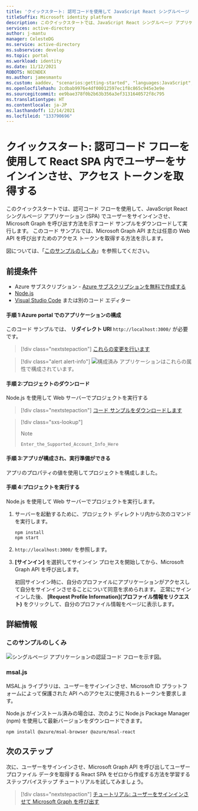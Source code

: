 ```yaml
---
title: 'クイックスタート: 認可コードを使用して JavaScript React シングルページ アプリ (SPA) でユーザーをサインインさせて Microsoft Graph を呼び出す | Azure'
titleSuffix: Microsoft identity platform
description: このクイックスタートでは、JavaScript React シングルページ アプリケーション (SPA) で認可コード フローを使用して、個人アカウント、職場アカウント、学校アカウントのユーザーをサインインさせ、Microsoft Graph を呼び出す方法について説明します。
services: active-directory
author: j-mantu
manager: CelesteDG
ms.service: active-directory
ms.subservice: develop
ms.topic: portal
ms.workload: identity
ms.date: 11/12/2021
ROBOTS: NOINDEX
ms.author: jamesmantu
ms.custom: aaddev, "scenarios:getting-started", "languages:JavaScript", devx-track-js, mode-other
ms.openlocfilehash: 2cdbab9976e4df00012597ec1f8c865c945e3e9e
ms.sourcegitcommit: ee9bae378f0b2b63b356a3ef3131640572f8c795
ms.translationtype: HT
ms.contentlocale: ja-JP
ms.lasthandoff: 12/14/2021
ms.locfileid: "133790696"
---
```

# <a name="quickstart-sign-in-and-get-an-access-token-in-a-react-spa-using-the-auth-code-flow"></a>クイックスタート: 認可コード フローを使用して React SPA 内でユーザーをサインインさせ、アクセス トークンを取得する

このクイックスタートでは、認可コード フローを使用して、JavaScript React シングルページ アプリケーション (SPA) でユーザーをサインインさせ、Microsoft Graph を呼び出す方法を示すコード サンプルをダウンロードして実行します。 このコード サンプルでは、Microsoft Graph API または任意の Web API を呼び出すためのアクセス トークンを取得する方法を示します。

図については、「[このサンプルのしくみ](#how-the-sample-works)」を参照してください。

## <a name="prerequisites"></a>前提条件

* Azure サブスクリプション - [Azure サブスクリプションを無料で作成する](https://azure.microsoft.com/free/?WT.mc_id=A261C142F)
* [Node.js](https://nodejs.org/en/download/)
* [Visual Studio Code](https://code.visualstudio.com/download) または別のコード エディター

#### <a name="step-1-configure-your-application-in-the-azure-portal"></a>手順 1:Azure portal でのアプリケーションの構成

このコード サンプルでは、 **リダイレクト URI** `http://localhost:3000/` が必要 です。
> [!div class="nextstepaction"]
> [これらの変更を行います]()

> [!div class="alert alert-info"]
> ![構成済み](media/quickstart-v2-javascript/green-check.png) アプリケーションはこれらの属性で構成されています。

#### <a name="step-2-download-the-project"></a>手順 2:プロジェクトのダウンロード

Node.js を使用して Web サーバーでプロジェクトを実行する

> [!div class="nextstepaction"]
> [コード サンプルをダウンロードします](https://github.com/Azure-Samples/ms-identity-javascript-react-spa/archive/main.zip)

> [!div class="sxs-lookup"]
> > [!NOTE]
> > `Enter_the_Supported_Account_Info_Here`


#### <a name="step-3-your-app-is-configured-and-ready-to-run"></a>手順 3:アプリが構成され、実行準備ができる
アプリのプロパティの値を使用してプロジェクトを構成しました。

#### <a name="step-4-run-the-project"></a>手順 4:プロジェクトを実行する

Node.js を使用して Web サーバーでプロジェクトを実行します。

1. サーバーを起動するために、プロジェクト ディレクトリ内から次のコマンドを実行します。
    ```console
    npm install
    npm start
    ```
1. `http://localhost:3000/` を参照します。

1. **[サインイン]** を選択してサインイン プロセスを開始してから、Microsoft Graph API を呼び出します。

    初回サインイン時に、自分のプロファイルにアプリケーションがアクセスして自分をサインインさせることについて同意を求められます。 正常にサインインした後、 **[Request Profile Information]\(プロファイル情報をリクエスト\)** をクリックして、自分のプロファイル情報をページに表示します。

## <a name="more-information"></a>詳細情報

### <a name="how-the-sample-works"></a>このサンプルのしくみ

![シングルページ アプリケーションの認証コード フローを示す図。](media/quickstart-v2-javascript-auth-code/diagram-01-auth-code-flow.png)

### <a name="msaljs"></a>msal.js

MSAL.js ライブラリは、ユーザーをサインインさせ、Microsoft ID プラットフォームによって保護された API へのアクセスに使用されるトークンを要求します。

Node.js がインストール済みの場合は、次のように Node.js Package Manager (npm) を使用して最新バージョンをダウンロードできます。

```console
npm install @azure/msal-browser @azure/msal-react
```

## <a name="next-steps"></a>次のステップ

次に、ユーザーをサインインさせ、Microsoft Graph API を呼び出してユーザー プロファイル データを取得する React SPA をゼロから作成する方法を学習するステップバイステップ チュートリアルを試してみましょう。

> [!div class="nextstepaction"]
> [チュートリアル: ユーザーをサインインさせて Microsoft Graph を呼び出す](tutorial-v2-react.md)
